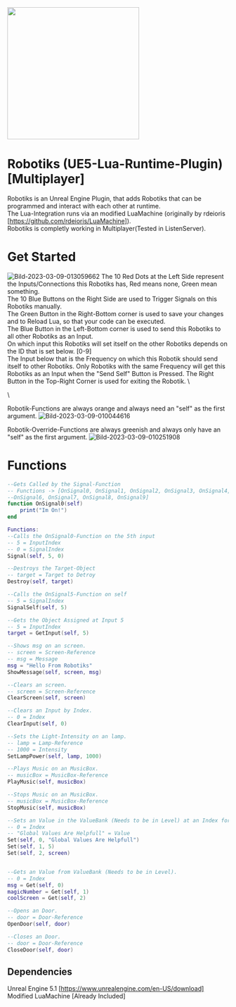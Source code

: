 <img src="https://i.ibb.co/jzxFP6K/LR-Logo.jpg"  width="300" height="300">

# Robotiks (UE5-Lua-Runtime-Plugin) [Multiplayer]

Robotiks is an Unreal Engine Plugin, that adds Robotiks that can be programmed and interact with each other at runtime. \
The Lua-Integration runs via an modified LuaMachine (originally by rdeioris [https://github.com/rdeioris/LuaMachine]). \
Robotiks is completly working in Multiplayer(Tested in ListenServer).

# Get Started
<img src="https://i.ibb.co/6nYtNGF/Bild-2023-03-09-013059662.png" alt="Bild-2023-03-09-013059662" border="0"></a>
The 10 Red Dots at the Left Side represent the Inputs/Connections this Robotiks has, Red means none, Green mean something. \
The 10 Blue Buttons on the Right Side are used to Trigger Signals on this Robotiks manually. \
The Green Button in the Right-Bottom corner is used to save your changes and to Reload Lua, so that your code can be executed. \
The Blue Button in the Left-Bottom corner is used to send this Robotiks to all other Robotiks as an Input. \
On which input this Robotiks will set itself on the other Robotiks depends on the ID that is set below. [0-9] \
The Input below that is the Frequency on which this Robotik should send itself to other Robotiks. Only Robotiks with the same Frequency will get this Robotiks as an Input when the "Send Self" Button is Pressed.
The Right Button in the Top-Right Corner is used for exiting the Robotik.
\

\

Robotik-Functions are always orange and always need an "self" as the first argument.
<img src="https://i.ibb.co/MfLWD0f/Bild-2023-03-09-010044616.png" alt="Bild-2023-03-09-010044616" border="0"></a>

Robotik-Override-Functions are always greenish and always only have an "self" as the first argument.
<img src="https://i.ibb.co/cJjxTqy/Bild-2023-03-09-010251908.png" alt="Bild-2023-03-09-010251908" border="0"></a> 

# Functions
```lua
--Gets Called by the Signal-Function
-- Functions -> [OnSignal0, OnSignal1, OnSignal2, OnSignal3, OnSignal4, OnSignal5
--OnSignal6, OnSignal7, OnSignal8, OnSignal9]
function OnSignal0(self)
    print("Im On!")
end

Functions:
--Calls the OnSignal0-Function on the 5th input
-- 5 = InputIndex
-- 0 = SignalIndex
Signal(self, 5, 0)

--Destroys the Target-Object
-- target = Target to Detroy
Destroy(self, target)

--Calls the OnSignal5-Function on self
-- 5 = SignalIndex
SignalSelf(self, 5)

--Gets the Object Assigned at Input 5
-- 5 = InputIndex
target = GetInput(self, 5)

--Shows msg on an screen.
-- screen = Screen-Reference
-- msg = Message
msg = "Hello From Robotiks"
ShowMessage(self, screen, msg)

--Clears an screen.
-- screen = Screen-Reference
ClearScreen(self, screen)

--Clears an Input by Index.
-- 0 = Index
ClearInput(self, 0)

--Sets the Light-Intensity on an lamp.
-- lamp = Lamp-Reference
-- 1000 = Intensity
SetLampPower(self, lamp, 1000)

--Plays Music on an MusicBox.
-- musicBox = MusicBox-Reference
PlayMusic(self, musicBox)

--Stops Music on an MusicBox.
-- musicBox = MusicBox-Reference
StopMusic(self, musicBox)

--Sets an Value in the ValueBank (Needs to be in Level) at an Index for use in other Robotiks or for use at an later time.
-- 0 = Index
-- "Global Values Are Helpfull" = Value
Set(self, 0, "Global Values Are Helpfull")
Set(self, 1, 5)
Set(self, 2, screen)


--Gets an Value from ValueBank (Needs to be in Level).
-- 0 = Index
msg = Get(self, 0)
magicNumber = Get(self, 1)
coolScreen = Get(self, 2)

--Opens an Door.
-- door = Door-Reference
OpenDoor(self, door)

--Closes an Door.
-- door = Door-Reference
CloseDoor(self, door)
```




## Dependencies
Unreal Engine 5.1 [https://www.unrealengine.com/en-US/download] \
Modified LuaMachine [Already Included]
